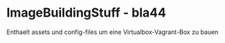 # ImageBuildingStuff - bla44
Enthaelt assets und config-files um eine Virtualbox-Vagrant-Box zu bauen
